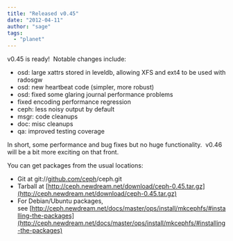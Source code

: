 ```yaml
---
title: "Released v0.45"
date: "2012-04-11"
author: "sage"
tags: 
  - "planet"
---
```


v0.45 is ready!  Notable changes include:

- osd: large xattrs stored in leveldb, allowing XFS and ext4 to be used with radosgw
- osd: new heartbeat code (simpler, more robust)
- osd: fixed some glaring journal performance problems
- fixed encoding performance regression
- ceph: less noisy output by default
- msgr: code cleanups
- doc: misc cleanups
- qa: improved testing coverage

In short, some performance and bug fixes but no huge functionality.  v0.46 will be a bit more exciting on that front.

You can get packages from the usual locations:

- Git at git://[github.com/ceph](http://github.com/ceph)/ceph.git
- Tarball at [http://ceph.newdream.net/download/ceph-0.45.tar.gz](http://ceph.newdream.net/download/ceph-0.45.tar.gz)
- For Debian/Ubuntu packages, see [http://ceph.newdream.net/docs/master/ops/install/mkcephfs/#installing-the-packages](http://ceph.newdream.net/docs/master/ops/install/mkcephfs/#installing-the-packages)

